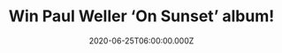 ---
campaign-uuid: "c-07e53b88-9858-4185-8245-61376739abf3"
type: "Competition"
category: "Music"
date: "2020-06-25T06:00:00.000Z"
end-date: "2020-07-25T23:59:00.000Z"
disable-form: false
is_promoted: false
has_entry_page: true
title: "Win Paul Weller ‘On Sunset’ album!"
competition-description: "<p>We are giving away ‘On Sunset’, the fifteenth studio\
  \ album by the English singer-songwriter Paul Weller. 'On Sunset' is described as\
  \ a soul album as well as an electronic, orchestral & packed with masterly pop songs\
  \ and heart-tugging ballads. An album filled with touches of experimentalism.</p>\n\
  <p>Enter below and it could be yours.</p>\n"
hero-header: "Win Paul Weller ‘On Sunset’ album!"
terms-confirmation: "N/A"
banner-img: "https://assets.expresslyapp.com/asset-c5182aab-6e83-4d93-82b5-be40a50d9196.jpg"
logo-left-href: "http://club.expressly.io"
logo-left-image: "https://assets.expresslyapp.com/asset-da1c9712-5f93-46ea-9737-c018def68c51.jpg"
logo-left-title: "Expressly Club"
bg-image-hero: "https://assets.expresslyapp.com/asset-3a398003-800a-4ace-b226-3affb57614db.jpg"
bg-image-first: "https://assets.expresslyapp.com/asset-f0ce82f7-20c2-4c3e-bba4-a316a088b461.jpg"
section1-content: "<p>The fifteenth studio album by the English singer-songwriter\
  \ Paul Weller, sees the artist taking a rare glance into the rear-view mirror as\
  \ he speeds into the 2020s. ‘On Sunset' is described as a soul album. At the same\
  \ time it's also an electronic, orchestral & packed with masterly pop songs and\
  \ heart-tugging ballads. An album filled with touches of experimentalism.</p>\n\
  <p>Enter below for a chance to win.</p>\n"
entry-title: "Win Paul Weller ‘On Sunset’ album!"
entry-content: "<p>Enter the draw to win Paul Weller ‘On Sunset’ album by completing\
  \ the form below before 23:59 on the 25th of July 2020.</p>\n"
has-winner: false
prize-description: "Paul Weller ‘On Sunset’ album!"
special-conditions: "Multiple entries are allowed up to one every day.\r\n\r\nThis\
  \ competition is also available on: https://aaa.nme.com/competitions/paul-weller-on-sunset-album"
country-restrictions:
- "GB"
---